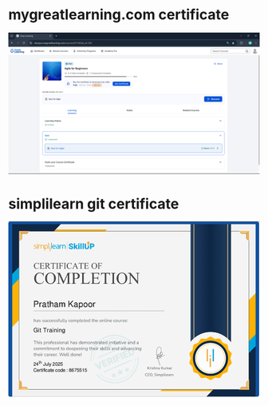 # mygreatlearning.com certificate
![Certificate](SDLC/Agile_certificate.png)

# simplilearn git certificate
![Simplilearn_certificate](Git_logs/git_simplilearn.png)